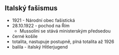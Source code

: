 ## Italský fašismus

- 1921 - Národní obec fašistická
- 28.10.1922 - pochod na Řím
  - Mussolini se stává ministerským předsedou
- černé košile
- totalita, nastupuje postupně, plná totalita až 1926
- balila - italský Hitlerjugend
